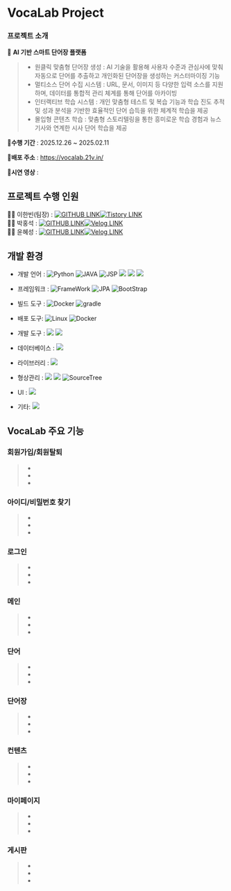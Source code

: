 # VocaLab Project

### 프로젝트 소개

🌟 <b>AI 기반 스마트 단어장 플랫폼</b><br/>
 > - 원클릭 맞춤형 단어장 생성 : AI 기술을 활용해 사용자 수준과 관심사에 맞춰 자동으로 단어를 추출하고 개인화된 단어장을 생성하는 커스터마이징 기능<br/>
 > - 멀티소스 단어 수집 시스템 : URL, 문서, 이미지 등 다양한 입력 소스를 지원하며, 데이터를 통합적 관리 체계를 통해 단어를 아카이빙<br/>
 > - 인터랙티브 학습 시스템 : 개인 맞춤형 테스트 및 복습 기능과 학습 진도 추적 및 성과 분석을 기반한 효율적인 단어 습득을 위한 체계적 학습을 제공<br/>
 > - 몰입형 콘텐츠 학습 : 맞춤형 스토리텔링을 통한 흥미로운 학습 경험과 뉴스 기사와 연계한 시사 단어 학습을 제공<br/>

<b>📌수행 기간</b> : 2025.12.26 ~ 2025.02.11

<b>📌배포 주소</b> : https://vocalab.21v.in/

<b>📌시연 영상</b> : <!-- 예시 [![Video Label](http://img.youtube.com/vi/1rwYc-_ZuvE/0.jpg)](https://youtu.be/1rwYc-_ZuvE) --> <br/>

## 프로젝트 수행 인원
 👨‍💻 이한빈(팀장) : [<img alt="GITHUB LINK" src="https://img.shields.io/badge/github-181717?style=flat&logo=github&logoColor=white"/>](https://github.com/Dev21V)[<img alt="Tistory LINK" src="https://img.shields.io/badge/tistory-eb531f?style=flat&logo=tistory&logoColor=white"/>](https://dev21v.tistory.com/) <br />
 🧑‍💻 박홍석 : [<img alt="GITHUB LINK" src="https://img.shields.io/badge/github-181717?style=flat&logo=github&logoColor=white"/>](https://github.com/Seok7975)[<img alt="Velog LINK" src="https://img.shields.io/badge/velog-20C997?style=flat&logo=velog&logoColor=white"/>](https://velog.io/@seok7975/posts)<br />
 👩‍💻 윤혜성 : [<img alt="GITHUB LINK" src="https://img.shields.io/badge/github-181717?style=flat&logo=github&logoColor=white"/>](https://github.com/s2ongYoon)[<img alt="Velog LINK" src="https://img.shields.io/badge/velog-20C997?style=flat&logo=velog&logoColor=white"/>](https://velog.io/@comete_yoon/posts)<br />

## 개발 환경
- 개발 언어 : <img alt="Python" src ="https://img.shields.io/badge/Python-3776AB.svg?&style=flat&logo=Python&logoColor=white"/> <img alt="JAVA" src="https://img.shields.io/badge/Java-007396?style=flat&logo=oracle&logoColor=white" /> <img alt="JSP" src="https://img.shields.io/badge/JSP-FF7200?style=flat&logo=eclipseide&logoColor=white"/> <img src="https://img.shields.io/badge/JavaScript-F7DF1E?style=flat&logo=JavaScript&logoColor=black" /> <img src="https://img.shields.io/badge/HTML5-E34F26?style=flat&logo=html5&logoColor=white"/> <img src="https://img.shields.io/badge/CSS3-1572B6?style=flat&logo=CSS3&logoColor=white" />
  
- 프레임워크 : <img alt="FrameWork" src="https://img.shields.io/badge/Spring Boot-6DB33F?style=flat&logo=springboot&logoColor=white"/> <img alt="JPA" src="https://img.shields.io/badge/JPA-59666C?style=flat&logo=hibernate&logoColor=white" /> <img alt="BootStrap" src="https://img.shields.io/badge/BootStrap:5.3.0-7952B3?style=flat&logo=bootstrap&logoColor=white" />

- 빌드 도구 : <img alt="Docker" src="https://img.shields.io/badge/Docker-2496ED?style=flat&logo=Docker&logoColor=white"/> <img alt="gradle" src="https://img.shields.io/badge/Gradle-02303A?style=flat&logo=Gradle&logoColor=white"/>

- 배포 도구: <img alt="Linux" src="https://img.shields.io/badge/Linux-FCC624?style=flat&logo=Linux&logoColor=black"/> <img alt="Docker" src="https://img.shields.io/badge/Docker-2496ED?style=flat&logo=Docker&logoColor=white"/> 

- 개발 도구 : <img src="https://img.shields.io/badge/IntelliJIDEA-000000?style=flat&logo=intellijidea&logoColor=white"/> <img src="https://img.shields.io/badge/Visual Studio Code-007ACC?style=flat&logo=visualstudiocode&logoColor=white"/>

- 데이터베이스 : <img src="https://img.shields.io/badge/MySQL-4479A1?style=flat&logo=mysql&logoColor=white" />

- 라이브러리 : <img src="https://img.shields.io/badge/jQuery-0769AD?style=flat&logo=jquery&logoColor=white" />

- 형상관리 : <img src="https://img.shields.io/badge/Git-000000?style=flat&logo=git&logoColor=white" /> <img src="https://img.shields.io/badge/GitHub-000000?style=flat&logo=github&logoColor=white" /> <img  alt="SourceTree" src="https://img.shields.io/badge/SourceTree-0052CC?style=flat&logo=sourcetree&logoColor=white" />

- UI : <img src="https://img.shields.io/badge/Figma-F05032?style=flat&logo=figma&logoColor=white" />

- 기타: <img src="https://img.shields.io/badge/Gemini API-8E75B2?style=flat&logo=google gemini&logoColor=white" />
## VocaLab 주요 기능

### 회원가입/회원탈퇴
> - 
> - 
> - 
### 아이디/비밀번호 찾기
> - 
> - 
> - 
### 로그인
> - 
> - 
> - 
### 메인
> - 
> - 
> - 
### 단어
> - 
> - 
> - 
### 단어장
> - 
> - 
> - 
### 컨텐츠
> - 
> - 
> - 
### 마이페이지
> - 
> - 
> - 
### 게시판
> - 
> - 
> - 

